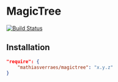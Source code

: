 # MagicTree

[![Build Status](https://travis-ci.org/mathiasverraes/magictree.svg?branch=master)](https://travis-ci.org/mathiasverraes/magictree)

## Installation

```json
"require": {
    "mathiasverraes/magictree": "x.y.z"
}
```
